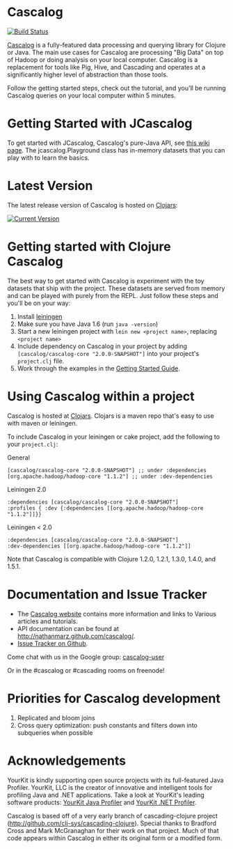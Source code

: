 # Cascalog

[![Build Status](https://secure.travis-ci.org/nathanmarz/cascalog.png?branch=develop)](http://travis-ci.org/nathanmarz/cascalog)

[Cascalog](http://cascalog.org/) is a fully-featured data processing and querying library for Clojure or Java. The main use cases for Cascalog are processing "Big Data" on top of Hadoop or doing analysis on your local computer. Cascalog is a replacement for tools like Pig, Hive, and Cascading and operates at a significantly higher level of abstraction than those tools.

Follow the getting started steps, check out the tutorial, and you'll be running Cascalog queries on your local computer within 5 minutes.

# Getting Started with JCascalog

To get started with JCascalog, Cascalog's pure-Java API, see [this wiki page](https://github.com/nathanmarz/cascalog/wiki/JCascalog). The jcascalog.Playground class has in-memory datasets that you can play with to learn the basics.

# Latest Version

The latest release version of Cascalog is hosted on [Clojars](https://clojars.org):

[![Current Version](https://clojars.org/cascalog/latest-version.svg)](https://clojars.org/cascalog)

# Getting started with Clojure Cascalog

The best way to get started with Cascalog is experiment with the toy datasets that ship with the project. These datasets are served from memory and can be played with purely from the REPL. Just follow these steps and you'll be on your way:

1. Install [leiningen](http://github.com/technomancy/leiningen)
2. Make sure you have Java 1.6 (run `java -version`)
3. Start a new leiningen project with `lein new <project name>`, replacing `<project name>`
4. Include dependency on Cascalog in your project by adding `[cascalog/cascalog-core "2.0.0-SNAPSHOT"]` into your project's `project.clj` file.
5. Work through the examples in the [Getting Started Guide](http://cascalog.org/articles/getting_started.html).

# Using Cascalog within a project

Cascalog is hosted at [Clojars](http://clojars.org/cascalog). Clojars is a maven repo that's easy to use with maven or leiningen.

To include Cascalog in your leiningen or cake project, add the following to your `project.clj`:

General

    [cascalog/cascalog-core "2.0.0-SNAPSHOT"] ;; under :dependencies
    [org.apache.hadoop/hadoop-core "1.1.2"] ;; under :dev-dependencies

Leiningen 2.0

    :dependencies [cascalog/cascalog-core "2.0.0-SNAPSHOT"]
    :profiles { :dev {:dependencies [[org.apache.hadoop/hadoop-core "1.1.2"]]}}

Leiningen < 2.0

    :dependencies [cascalog/cascalog-core "2.0.0-SNAPSHOT"]
    :dev-dependencies [[org.apache.hadoop/hadoop-core "1.1.2"]]

Note that Cascalog is compatible with Clojure 1.2.0, 1.2.1, 1.3.0, 1.4.0, and 1.5.1.

# Documentation and Issue Tracker

- The [Cascalog website](http://cascalog.org/) contains more information and links to Various articles and tutorials.
- API documentation can be found at http://nathanmarz.github.com/cascalog/.
- [Issue Tracker on Github](https://github.com/nathanmarz/cascalog/issues).

Come chat with us in the Google group: [cascalog-user](http://groups.google.com/group/cascalog-user)

Or in the #cascalog or #cascading rooms on freenode!

# Priorities for Cascalog development

1. Replicated and bloom joins
2. Cross query optimization: push constants and filters down into subqueries when possible

# Acknowledgements

YourKit is kindly supporting open source projects with its full-featured Java Profiler. YourKit, LLC is the creator of innovative and intelligent tools for profiling Java and .NET applications. Take a look at YourKit's leading software products: [YourKit Java Profiler](http://www.yourkit.com/java/profiler/index.jsp) and [YourKit .NET Profiler](http://www.yourkit.com/.net/profiler/index.jsp).

Cascalog is based off of a very early branch of cascading-clojure project (http://github.com/clj-sys/cascading-clojure). Special thanks to Bradford Cross and Mark McGranaghan for their work on that project. Much of that code appears within Cascalog in either its original form or a modified form.
